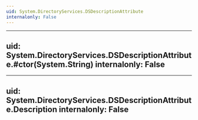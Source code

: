 ```yaml
---
uid: System.DirectoryServices.DSDescriptionAttribute
internalonly: False
---
```


---
uid: System.DirectoryServices.DSDescriptionAttribute.#ctor(System.String)
internalonly: False
---

---
uid: System.DirectoryServices.DSDescriptionAttribute.Description
internalonly: False
---

